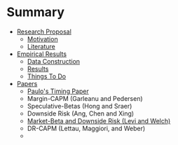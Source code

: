 # Summary


* [Research Proposal](../chapter-1/README.md)
  * [Motivation](../chapter-1/motivation.md)
  * [Literature](../chapter-1/literature.md)
* [Empirical Results](../chapter-2/README.md)
  * [Data Construction](../chapter-2/dataConstruction.md)
  * [Results](../chapter-2/results.md)
  * [Things To Do](../chapter-2/thoughts.md)
* [Papers](../chapter-3/README.md)
  *  [Paulo's Timing Paper](../chapter-3/paper1.md)
  *  Margin-CAPM (Garleanu and Pedersen)
  *  Speculative-Betas (Hong and Sraer)
  *  Downside Risk (Ang, Chen and Xing)
  *  [Market-Beta and Downside Risk (Levi and Welch)](../chapter-3/paper5.md)
  *  DR-CAPM (Lettau, Maggiori, and Weber)
  *  

